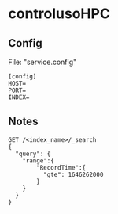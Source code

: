 # controlusoHPC

## Config

File: "service.config"

```
[config]
HOST=
PORT=
INDEX=
```

## Notes


```
GET /<index_name>/_search
{
  "query": {
    "range":{
        "RecordTime":{
          "gte": 1646262000
        }
    }
  }
}
```
